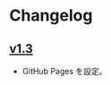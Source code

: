 # Changelog

## [v1.3](https://github.com/keiga-tidestar/AutoCardLink/tree/v1.3)
- GitHub Pages を設定。